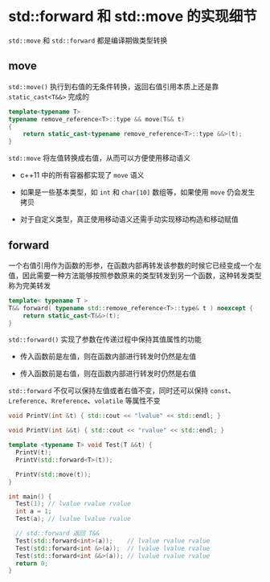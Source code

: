# std::forward 和 std::move 的实现细节

`std::move` 和 `std::forward` 都是编译期做类型转换

## move

`std::move()` 执行到右值的无条件转换，返回右值引用本质上还是靠 `static_cast<T&&>` 完成的

```cpp
template<typename T>
typename remove_reference<T>::type && move(T&& t)
{
    return static_cast<typename remove_reference<T>::type &&>(t);
}
```

`std::move` 将左值转换成右值，从而可以方便使用移动语义

- c++11 中的所有容器都实现了 `move` 语义

- 如果是一些基本类型，如 `int` 和 `char[10]` 数组等，如果使用 `move` 仍会发生拷贝

- 对于自定义类型，真正使用移动语义还需手动实现移动构造和移动赋值

## forward

一个右值引用作为函数的形参，在函数内部再转发该参数的时候它已经变成一个左值，因此需要一种方法能够按照参数原来的类型转发到另一个函数，这种转发类型称为完美转发

```cpp
template< typename T >
T&& forward( typename std::remove_reference<T>::type& t ) noexcept {
    return static_cast<T&&>(t);
}
```

`std::forward()` 实现了参数在传递过程中保持其值属性的功能

- 传入函数前是左值，则在函数内部进行转发时仍然是左值

- 传入函数前是右值，则在函数内部进行转发时仍然是右值

`std::forward` 不仅可以保持左值或者右值不变，同时还可以保持 `const`、`Lreference`、`Rreference`、`volatile` 等属性不变

```cpp
void PrintV(int &t) { std::cout << "lvalue" << std::endl; }

void PrintV(int &&t) { std::cout << "rvalue" << std::endl; }

template <typename T> void Test(T &&t) {
  PrintV(t);
  PrintV(std::forward<T>(t));

  PrintV(std::move(t));
}

int main() {
  Test(1); // lvalue rvalue rvalue
  int a = 1;
  Test(a); // lvalue lvalue rvalue

  // std::forward 返回 T&&
  Test(std::forward<int>(a));    // lvalue rvalue rvalue
  Test(std::forward<int &>(a));  // lvalue lvalue rvalue
  Test(std::forward<int &&>(a)); // lvalue rvalue rvalue
  return 0;
}
```
